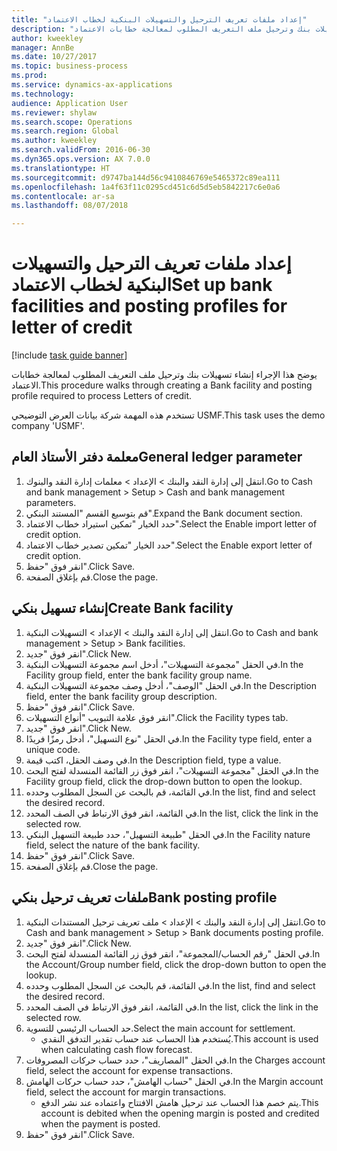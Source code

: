 ```yaml
--- 
title: "إعداد ملفات تعريف الترحيل والتسهيلات البنكية لخطاب الاعتماد"
description: "يوضح هذا الإجراء إنشاء تسهيلات بنك وترحيل ملف التعريف المطلوب لمعالجة خطابات الاعتماد."
author: kweekley
manager: AnnBe
ms.date: 10/27/2017
ms.topic: business-process
ms.prod: 
ms.service: dynamics-ax-applications
ms.technology: 
audience: Application User
ms.reviewer: shylaw
ms.search.scope: Operations
ms.search.region: Global
ms.author: kweekley
ms.search.validFrom: 2016-06-30
ms.dyn365.ops.version: AX 7.0.0
ms.translationtype: HT
ms.sourcegitcommit: d9747ba144d56c9410846769e5465372c89ea111
ms.openlocfilehash: 1a4f63f11c0295cd451c6d5d5eb5842217c6e0a6
ms.contentlocale: ar-sa
ms.lasthandoff: 08/07/2018

---
```

# <a name="set-up-bank-facilities-and-posting-profiles-for-letter-of-credit"></a><span data-ttu-id="f1540-103">إعداد ملفات تعريف الترحيل والتسهيلات البنكية لخطاب الاعتماد</span><span class="sxs-lookup"><span data-stu-id="f1540-103">Set up bank facilities and posting profiles for letter of credit</span></span>

[!include [task guide banner](../../includes/task-guide-banner.md)]

<span data-ttu-id="f1540-104">يوضح هذا الإجراء إنشاء تسهيلات بنك وترحيل ملف التعريف المطلوب لمعالجة خطابات الاعتماد.</span><span class="sxs-lookup"><span data-stu-id="f1540-104">This procedure walks through creating a Bank facility and posting profile required to process Letters of credit.</span></span> 

<span data-ttu-id="f1540-105">تستخدم هذه المهمة شركة بيانات العرض التوضيحي USMF.</span><span class="sxs-lookup"><span data-stu-id="f1540-105">This task uses the demo company 'USMF'.</span></span>






## <a name="general-ledger-parameter"></a><span data-ttu-id="f1540-106">معلمة دفتر الأستاذ العام</span><span class="sxs-lookup"><span data-stu-id="f1540-106">General ledger parameter</span></span>
1. <span data-ttu-id="f1540-107">انتقل إلى إدارة النقد والبنك > الإعداد > معلمات إدارة النقد والبنوك.</span><span class="sxs-lookup"><span data-stu-id="f1540-107">Go to Cash and bank management > Setup > Cash and bank management parameters.</span></span>
2. <span data-ttu-id="f1540-108">قم بتوسيع القسم "المستند البنكي".</span><span class="sxs-lookup"><span data-stu-id="f1540-108">Expand the Bank document section.</span></span>
3. <span data-ttu-id="f1540-109">حدد الخيار "تمكين استيراد خطاب الاعتماد".</span><span class="sxs-lookup"><span data-stu-id="f1540-109">Select the Enable import letter of credit option.</span></span>
4. <span data-ttu-id="f1540-110">حدد الخيار "تمكين تصدير خطاب الاعتماد".</span><span class="sxs-lookup"><span data-stu-id="f1540-110">Select the Enable export letter of credit option.</span></span>
5. <span data-ttu-id="f1540-111">انقر فوق "حفظ".</span><span class="sxs-lookup"><span data-stu-id="f1540-111">Click Save.</span></span>
6. <span data-ttu-id="f1540-112">قم بإغلاق الصفحة.</span><span class="sxs-lookup"><span data-stu-id="f1540-112">Close the page.</span></span>

## <a name="create-bank-facility"></a><span data-ttu-id="f1540-113">إنشاء تسهيل بنكي</span><span class="sxs-lookup"><span data-stu-id="f1540-113">Create Bank facility</span></span>
1. <span data-ttu-id="f1540-114">انتقل إلى إدارة النقد والبنك > الإعداد > التسهيلات البنكية.</span><span class="sxs-lookup"><span data-stu-id="f1540-114">Go to Cash and bank management > Setup > Bank facilities.</span></span>
2. <span data-ttu-id="f1540-115">انقر فوق "جديد".</span><span class="sxs-lookup"><span data-stu-id="f1540-115">Click New.</span></span>
3. <span data-ttu-id="f1540-116">في الحقل "مجموعة التسهيلات"، أدخل اسم مجموعة التسهيلات البنكية.</span><span class="sxs-lookup"><span data-stu-id="f1540-116">In the Facility group field, enter the bank facility group name.</span></span>
4. <span data-ttu-id="f1540-117">في الحقل "الوصف"، أدخل وصف مجموعة التسهيلات البنكية.</span><span class="sxs-lookup"><span data-stu-id="f1540-117">In the Description field, enter the bank facility group description.</span></span>
5. <span data-ttu-id="f1540-118">انقر فوق "حفظ".</span><span class="sxs-lookup"><span data-stu-id="f1540-118">Click Save.</span></span>
6. <span data-ttu-id="f1540-119">انقر فوق علامة التبويب "أنواع التسهيلات".</span><span class="sxs-lookup"><span data-stu-id="f1540-119">Click the Facility types tab.</span></span>
7. <span data-ttu-id="f1540-120">انقر فوق "جديد".</span><span class="sxs-lookup"><span data-stu-id="f1540-120">Click New.</span></span>
8. <span data-ttu-id="f1540-121">في الحقل "نوع التسهيل"، أدخل رمزًا فريدًا.</span><span class="sxs-lookup"><span data-stu-id="f1540-121">In the Facility type field, enter a unique code.</span></span>
9. <span data-ttu-id="f1540-122">في وصف الحقل، اكتب قيمة.</span><span class="sxs-lookup"><span data-stu-id="f1540-122">In the Description field, type a value.</span></span>
10. <span data-ttu-id="f1540-123">في الحقل "مجموعة التسهيلات"، انقر فوق زر القائمة المنسدلة لفتح البحث.</span><span class="sxs-lookup"><span data-stu-id="f1540-123">In the Facility group field, click the drop-down button to open the lookup.</span></span>
11. <span data-ttu-id="f1540-124">في القائمة، قم بالبحث عن السجل المطلوب وحدده.</span><span class="sxs-lookup"><span data-stu-id="f1540-124">In the list, find and select the desired record.</span></span>
12. <span data-ttu-id="f1540-125">في القائمة، انقر فوق الارتباط في الصف المحدد.</span><span class="sxs-lookup"><span data-stu-id="f1540-125">In the list, click the link in the selected row.</span></span>
13. <span data-ttu-id="f1540-126">في الحقل "طبيعة التسهيل"، حدد طبيعة التسهيل البنكي.</span><span class="sxs-lookup"><span data-stu-id="f1540-126">In the Facility nature field, select the nature of the bank facility.</span></span>
14. <span data-ttu-id="f1540-127">انقر فوق "حفظ".</span><span class="sxs-lookup"><span data-stu-id="f1540-127">Click Save.</span></span>
15. <span data-ttu-id="f1540-128">قم بإغلاق الصفحة.</span><span class="sxs-lookup"><span data-stu-id="f1540-128">Close the page.</span></span>

## <a name="bank-posting-profile"></a><span data-ttu-id="f1540-129">ملفات تعريف ترحيل بنكي</span><span class="sxs-lookup"><span data-stu-id="f1540-129">Bank posting profile</span></span>
1. <span data-ttu-id="f1540-130">انتقل إلى إدارة النقد والبنك > الإعداد > ملف تعريف ترحيل المستندات البنكية.</span><span class="sxs-lookup"><span data-stu-id="f1540-130">Go to Cash and bank management > Setup > Bank documents posting profile.</span></span>
2. <span data-ttu-id="f1540-131">انقر فوق "جديد".</span><span class="sxs-lookup"><span data-stu-id="f1540-131">Click New.</span></span>
3. <span data-ttu-id="f1540-132">في الحقل "رقم الحساب/المجموعة"، انقر فوق زر القائمة المنسدلة لفتح البحث.</span><span class="sxs-lookup"><span data-stu-id="f1540-132">In the Account/Group number field, click the drop-down button to open the lookup.</span></span>
4. <span data-ttu-id="f1540-133">في القائمة، قم بالبحث عن السجل المطلوب وحدده.</span><span class="sxs-lookup"><span data-stu-id="f1540-133">In the list, find and select the desired record.</span></span>
5. <span data-ttu-id="f1540-134">في القائمة، انقر فوق الارتباط في الصف المحدد.</span><span class="sxs-lookup"><span data-stu-id="f1540-134">In the list, click the link in the selected row.</span></span>
6. <span data-ttu-id="f1540-135">حد الحساب الرئيسي للتسوية.</span><span class="sxs-lookup"><span data-stu-id="f1540-135">Select the main account for settlement.</span></span>
    * <span data-ttu-id="f1540-136">يُستخدم هذا الحساب عند حساب تقدير التدفق النقدي.</span><span class="sxs-lookup"><span data-stu-id="f1540-136">This account is used when calculating cash flow forecast.</span></span>  
7. <span data-ttu-id="f1540-137">في الحقل "المصاريف"، حدد حساب حركات المصروفات.</span><span class="sxs-lookup"><span data-stu-id="f1540-137">In the Charges account field, select the account for expense transactions.</span></span>
8. <span data-ttu-id="f1540-138">في الحقل "حساب الهامش"، حدد حساب حركات الهامش.</span><span class="sxs-lookup"><span data-stu-id="f1540-138">In the Margin account field, select the account for margin transactions.</span></span>
    * <span data-ttu-id="f1540-139">يتم خصم هذا الحساب عند ترحيل هامش الافتتاح واعتماده عند نشر الدفع.</span><span class="sxs-lookup"><span data-stu-id="f1540-139">This account is debited when the opening margin is posted and credited when the payment is posted.</span></span>  
9. <span data-ttu-id="f1540-140">انقر فوق "حفظ".</span><span class="sxs-lookup"><span data-stu-id="f1540-140">Click Save.</span></span>



